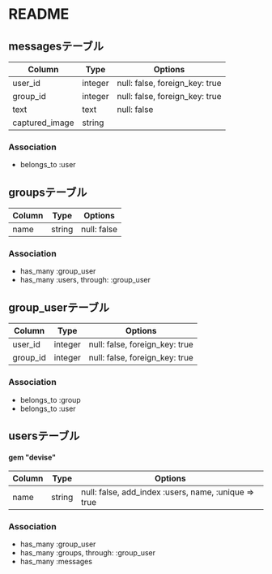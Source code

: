 # README

## messagesテーブル

|Column|Type|Options|
|------|----|-------|
|user_id|integer|null: false, foreign_key: true|
|group_id|integer|null: false, foreign_key: true|
|text|text|null: false|
|captured_image|string||

### Association
- belongs_to :user


## groupsテーブル

|Column|Type|Options|
|------|----|-------|
|name|string|null: false|

### Association
- has_many :group_user
- has_many :users, through: :group_user


## group_userテーブル

|Column|Type|Options|
|------|----|-------|
|user_id|integer|null: false, foreign_key: true|
|group_id|integer|null: false, foreign_key: true|

### Association
- belongs_to :group
- belongs_to :user


## usersテーブル
#### gem "devise"

|Column|Type|Options|
|------|----|-------|
|name|string|null: false, add_index :users, name, :unique => true|

### Association
- has_many :group_user
- has_many :groups, through: :group_user
- has_many :messages
